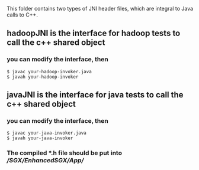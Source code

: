 This folder contains two types of JNI header files, which are integral to Java calls to C++.
## hadoopJNI is the interface for hadoop tests to call the c++ shared object
### you can modify the interface, then  
    $ javac your-hadoop-invoker.java  
    $ javah your-hadoop-invoker

## javaJNI is the interface for java tests to call the c++ shared object  
### you can modify the interface, then  
    $ javac your-java-invoker.java
    $ javah your-java-invoker    
### The compiled \*.h file should be put into */SGX/EnhancedSGX/App/* 
